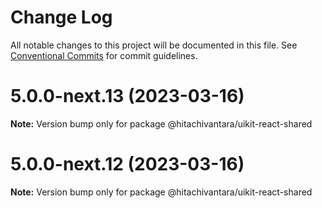 # Change Log

All notable changes to this project will be documented in this file.
See [Conventional Commits](https://conventionalcommits.org) for commit guidelines.

# 5.0.0-next.13 (2023-03-16)

**Note:** Version bump only for package @hitachivantara/uikit-react-shared

# 5.0.0-next.12 (2023-03-16)

**Note:** Version bump only for package @hitachivantara/uikit-react-shared
